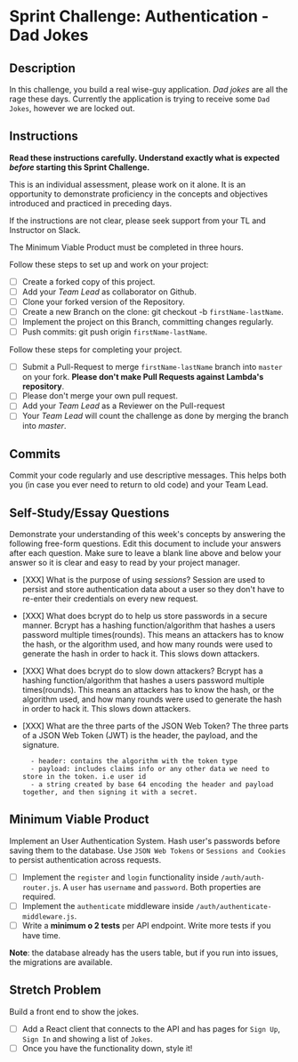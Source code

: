 # Sprint Challenge: Authentication - Dad Jokes

## Description

In this challenge, you build a real wise-guy application. _Dad jokes_ are all the rage these days. Currently the application is trying to receive some `Dad Jokes`, however we are locked out.

## Instructions

**Read these instructions carefully. Understand exactly what is expected _before_ starting this Sprint Challenge.**

This is an individual assessment, please work on it alone. It is an opportunity to demonstrate proficiency in the concepts and objectives introduced and practiced in preceding days.

If the instructions are not clear, please seek support from your TL and Instructor on Slack.

The Minimum Viable Product must be completed in three hours.

Follow these steps to set up and work on your project:

- [ ] Create a forked copy of this project.
- [ ] Add your _Team Lead_ as collaborator on Github.
- [ ] Clone your forked version of the Repository.
- [ ] Create a new Branch on the clone: git checkout -b `firstName-lastName`.
- [ ] Implement the project on this Branch, committing changes regularly.
- [ ] Push commits: git push origin `firstName-lastName`.

Follow these steps for completing your project.

- [ ] Submit a Pull-Request to merge `firstName-lastName` branch into `master` on your fork. **Please don't make Pull Requests against Lambda's repository**.
- [ ] Please don't merge your own pull request.
- [ ] Add your _Team Lead_ as a Reviewer on the Pull-request
- [ ] Your _Team Lead_ will count the challenge as done by merging the branch into _master_.

## Commits

Commit your code regularly and use descriptive messages. This helps both you (in case you ever need to return to old code) and your Team Lead.

## Self-Study/Essay Questions

Demonstrate your understanding of this week's concepts by answering the following free-form questions. Edit this document to include your answers after each question. Make sure to leave a blank line above and below your answer so it is clear and easy to read by your project manager.

- [XXX] What is the purpose of using _sessions_?
     Session are used to persist and store authentication data about a user so they don't have to re-enter their credentials on every new request.

- [XXX] What does bcrypt do to help us store passwords in a secure manner.
       Bcrypt has a hashing function/algorithm that hashes a users password multiple times(rounds). This means an attackers has to know the hash, or the algorithm used, and how many rounds were used to generate the hash in order to hack it. This slows down attackers.

- [XXX] What does bcrypt do to slow down attackers?
     Bcrypt has a hashing function/algorithm that hashes a users password multiple times(rounds). This means an attackers has to know the hash, or the algorithm used, and how many rounds were used to generate the hash in order to hack it. This slows down attackers.

- [XXX] What are the three parts of the JSON Web Token?
           The three parts of a JSON Web Token (JWT) is the header, the payload, and the signature.

        - header: contains the algorithm with the token type
        - payload: includes claims info or any other data we need to store in the token. i.e user id
        - a string created by base 64 encoding the header and payload together, and then signing it with a secret.

## Minimum Viable Product

Implement an User Authentication System. Hash user's passwords before saving them to the database. Use `JSON Web Tokens` or `Sessions and Cookies` to persist authentication across requests.

- [ ] Implement the `register` and `login` functionality inside `/auth/auth-router.js`. A `user` has `username` and `password`. Both properties are required.
- [ ] Implement the `authenticate` middleware inside `/auth/authenticate-middleware.js`.
- [ ] Write a **minimum o 2 tests** per API endpoint. Write more tests if you have time.

**Note**: the database already has the users table, but if you run into issues, the migrations are available.

## Stretch Problem

Build a front end to show the jokes.

- [ ] Add a React client that connects to the API and has pages for `Sign Up`, `Sign In` and showing a list of `Jokes`.
- [ ] Once you have the functionality down, style it!
